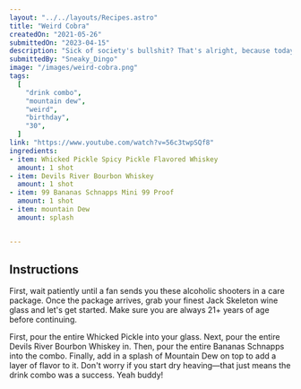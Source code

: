 ```yaml
---
layout: "../../layouts/Recipes.astro"
title: "Weird Cobra"
createdOn: "2021-05-26"
submittedOn: "2023-04-15"
description: "Sick of society's bullshit? That's alright, because today you're going to have Gothic King Cobra's dirty-thirty birthday drink combo, also known as the Weird Drink Combo or Birthday Drink Combo."
submittedBy: "Sneaky_Dingo"
image: "/images/weird-cobra.png"
tags:
  [
    "drink combo",
    "mountain dew",
    "weird",
    "birthday",
    "30",
  ]
link: "https://www.youtube.com/watch?v=56c3twpSQf8"
ingredients:
- item: Whicked Pickle Spicy Pickle Flavored Whiskey
  amount: 1 shot
- item: Devils River Bourbon Whiskey
  amount: 1 shot
- item: 99 Bananas Schnapps Mini 99 Proof
  amount: 1 shot
- item: mountain Dew
  amount: splash


---
```


## Instructions

First, wait patiently until a fan sends you these alcoholic shooters in a care package. Once the package arrives, grab your finest Jack Skeleton wine glass and let's get started. Make sure you are always 21+ years of age before continuing.

First, pour the entire Whicked Pickle into your glass. Next, pour the entire Devils River Bourbon Whiskey in. Then, pour the entire Bananas Schnapps into the combo. Finally, add in a splash of Mountain Dew on top to add a layer of flavor to it. Don't worry if you start dry heaving—that just means the drink combo was a success. Yeah buddy!
